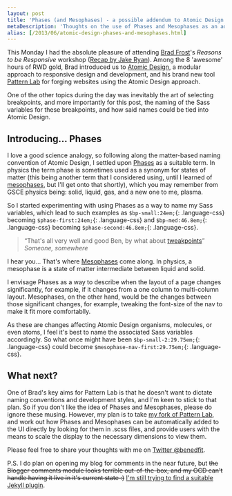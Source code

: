 ```yaml
---
layout: post
title: 'Phases (and Mesophases) - a possible addendum to Atomic Design'
metaDescription: 'Thoughts on the use of Phases and Mesophases as an addendum to Atomic Design, to describe breakpoints and tweakpoints'
alias: [/2013/06/atomic-design-phases-and-mesophases.html]
---
```

This Monday I had the absolute pleasure of attending [Brad Frost](http://bradfrostweb.com/)'s _Reasons to be Responsive_ workshop ([Recap by Jake Ryan](http://www.jrayson.co.uk/blog/130603-reasons-to-be-awesome)). Among the 8 'awesome' hours of RWD gold, Brad introduced us to [Atomic Design](http://bradfrostweb.com/blog/link/atomic-design/), a modular approach to responsive design and development, and his brand new tool [Pattern Lab](http://patternlab.bradfrostweb.com/) for forging websites using the Atomic Design approach.

One of the other topics during the day was inevitably the art of selecting breakpoints, and more importantly for this post, the naming of the Sass variables for these breakpoints, and how said names could be tied into Atomic Design.

## Introducing... Phases

I love a good science analogy, so following along the matter-based naming convention of Atomic Design, I settled upon [Phases](http://en.wikipedia.org/wiki/Phase_(matter)) as a suitable term. In physics the term phase is sometimes used as a synonym for states of matter (this being another term that I considered using, until I learned of [mesophases](http://en.wikipedia.org/wiki/Mesophase), but I'll get onto that shortly), which you may remember from GSCE physics being: solid, liquid, gas, and a new one to me, plasma.

So I started experimenting with using Phases as a way to name my Sass variables, which lead to such examples as `$bp-small:24em;`{: .language-css} becoming `$phase-first:24em;`{: .language-css} and `$bp-med:46.8em;`{: .language-css} becoming `$phase-second:46.8em;`{: .language-css}.

> <q>That's all very well and good Ben, by what about [tweakpoints](http://adactio.com/journal/6044/)</q>
> <cite>Someone, somewhere</cite>

I hear you... That's where [Mesophases](http://en.wikipedia.org/wiki/Mesophase) come along. In physics, a mesophase is a state of matter intermediate between liquid and solid.

I envisage Phases as a way to describe when the layout of a page changes significantly, for example, if it changes from a one column to multi-column layout. Mesophases, on the other hand, would be the changes between those significant changes, for example, tweaking the font-size of the nav to make it fit more comfortablly.

As these  are changes affecting Atomic Design organisms, molecules, or even atoms, I feel it's best to name the associated Sass variables accordingly. So what once might have been `$bp-small-2:29.75em;`{: .language-css} could become `$mesophase-nav-first:29.75em;`{: .language-css}.

##  What next?

One of Brad's key aims for Pattern Lab is that he doesn't want to dictate naming conventions and development styles, and I'm keen to stick to that plan. So if you don't like the idea of Phases and Mesophases, please do ignore these musing. However, my plan is to take [my fork of Pattern Lab](https://github.com/benedfit/patternlab), and work out how Phases and Mesophases can be automatically added to the UI directly by looking for them in .scss files, and provide users with the means to scale the display to the necessary dimensions to view them.

Please feel free to share your thoughts with me on [Twitter @benedfit](https://twitter.com/benedfit).

P.S. I do plan on opening my blog for comments in the near future, but <del>the Blogger comments module looks terrible out-of-the-box, and my OCD can't handle having it live in it's current state :)</del> <ins>I'm still trying to find a suitable Jekyll plugin</ins>.